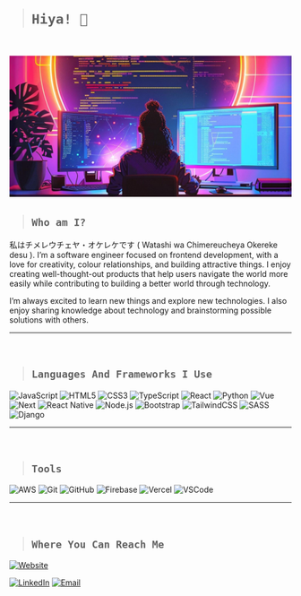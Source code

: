 
> # `Hiya! 🤗`
</br>

![Banner](https://raw.githubusercontent.com/Merdoth/Merdoth/main/it-girl.png)


> ##  `Who am I?`

私はチメレウチェヤ・オケレケです ( Watashi wa Chimereucheya Okereke desu ). I’m a software engineer focused on frontend development, with a love for creativity, colour relationships, and building attractive things. I enjoy creating well-thought-out products that help users navigate the world more easily while contributing to building a better world through technology.

I’m always excited to learn new things and explore new technologies. I also enjoy sharing knowledge about technology and brainstorming possible solutions with others.

---

</br>

 > ##  `Languages And Frameworks I Use`

<div>
<img src="https://img.shields.io/badge/JAVASCRIPT-yellow?style=for-the-badge&logo=javascript&logoColor=white" alt="JavaScript" />
  <img src="https://img.shields.io/badge/HTML5-orange?style=for-the-badge&logo=html5&logoColor=white" alt="HTML5" />
  <img src="https://img.shields.io/badge/CSS3-blue?style=for-the-badge&logo=css3&logoColor=white" alt="CSS3" />
  <img src="https://img.shields.io/badge/TYPESCRIPT-%234A0000?style=for-the-badge&logo=typescript&logoColor=white" alt="TypeScript" />
  <img src="https://img.shields.io/badge/REACT-turquoise?style=for-the-badge&logo=react&logoColor=white" alt="React" />
  <img src="https://img.shields.io/badge/PYTHON-blue?style=for-the-badge&logo=python&logoColor=white" alt="Python" />
  <img src="https://img.shields.io/badge/VUE.js-red?style=for-the-badge&logo=vue.js&logoColor=white" alt="Vue" />
  <img src="https://img.shields.io/badge/NEXT.js-teal?style=for-the-badge&logo=next.js&logoColor=white" alt="Next" />
  <img src="https://img.shields.io/badge/REACT%20NATIVE-%2361DAFB?style=for-the-badge&logo=react&logoColor=white" alt="React Native" />
  <img src="https://img.shields.io/badge/NODE.js-green?style=for-the-badge&logo=node.js&logoColor=white" alt="Node.js" />
  <img src="https://img.shields.io/badge/BOOTSTRAP-purple?style=for-the-badge&logo=bootstrap&logoColor=white" alt="Bootstrap" />
  <img src="https://img.shields.io/badge/TAILWINDCSS-yellowGreen?style=for-the-badge&logo=tailwindcss&logoColor=white" alt="TailwindCSS" />
  <img src="https://img.shields.io/badge/SASS-pink?style=for-the-badge&logo=sass&logoColor=white" alt="SASS" />
  <img src="https://img.shields.io/badge/DJANGO-black?style=for-the-badge&logo=django&logoColor=white" alt="Django" />
</div>

---

</br>

> ##  `Tools`

![AWS](https://img.shields.io/badge/AWS-black?style=for-the-badge&logo=amazon&logoColor=white)
![Git](https://img.shields.io/badge/-GIT-black?style=for-the-badge&logo=git&logoColor=white)
![GitHub](https://img.shields.io/badge/-GITHUB-black?style=for-the-badge&logo=github&logoColor=white)
![Firebase](https://img.shields.io/badge/-FIREBASE-black?style=for-the-badge&logo=firebase&logoColor=white)
![Vercel](https://img.shields.io/badge/-VERCEL-black?style=for-the-badge&logo=vercel&logoColor=white)
![VSCode](https://img.shields.io/badge/-VSCODE-black?style=for-the-badge&logo=visual-studio-code&logoColor=white)

---

</br>

> ## `Where You Can Reach Me`

[![Website](https://img.shields.io/badge/-merdoth.com-black?style=for-the-badge&logo=google-chrome&logoColor=white)](https://merdoth.com/) 
<!-- 
[![Twitter](https://img.shields.io/badge/_Jaybee4real-blue?style=for-the-badge&logo=twitter&logoColor=white)](https://twitter.com/_jaybee4real)
-->
[![LinkedIn](https://img.shields.io/badge/Chimereucheya%20Okereke-blue?style=for-the-badge&logo=linkedin&logoColor=white)](https://www.linkedin.com/in/chimereucheya-okereke-31081a134)
[![Email](https://img.shields.io/badge/Gladys.Amarachig@gmail.com-red?style=for-the-badge&logo=gmail&logoColor=white)](mailto:gladys.amarachig@gmail.com)



<!--
**Merdoth/Merdoth** is a ✨ _special_ ✨ repository because its `README.md` (this file) appears on your GitHub profile.

![Visitors](https://visitor-badge.laobi.icu/badge?page_id=merdoth.merdoth)

![Your GitHub Stats](https://github-readme-stats.vercel.app/api?username=merdoth&show_icons=true&theme=radical)

Here are some ideas to get you started:

- 🔭 I’m currently working on ...
- 🌱 I’m currently learning ...
- 👯 I’m looking to collaborate on ...
- 🤔 I’m looking for help with ...
- 💬 Ask me about ...
- 📫 How to reach me: ...
- 😄 Pronouns: ...
- ⚡ Fun fact: ...
-->
